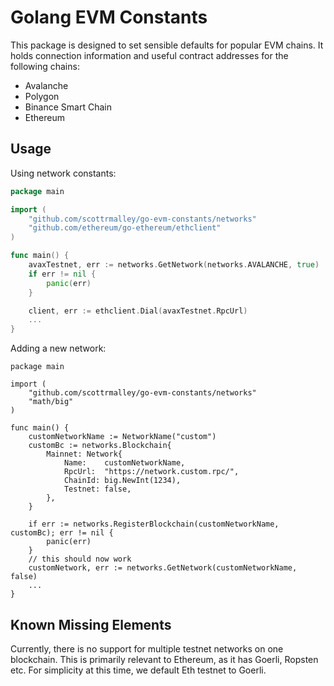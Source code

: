 # Golang EVM Constants

This package is designed to set sensible defaults for popular EVM chains. It holds connection information and useful
contract addresses for the following chains:

* Avalanche
* Polygon
* Binance Smart Chain
* Ethereum

## Usage

Using network constants:

```go
package main

import (
	"github.com/scottrmalley/go-evm-constants/networks"
	"github.com/ethereum/go-ethereum/ethclient"
)

func main() {
	avaxTestnet, err := networks.GetNetwork(networks.AVALANCHE, true)
	if err != nil {
		panic(err)
	}

	client, err := ethclient.Dial(avaxTestnet.RpcUrl)
	...
}
```

Adding a new network:

```golang
package main

import (
	"github.com/scottrmalley/go-evm-constants/networks"
	"math/big"
)

func main() {
	customNetworkName := NetworkName("custom")
	customBc := networks.Blockchain{
		Mainnet: Network{
			Name:    customNetworkName,
			RpcUrl:  "https://network.custom.rpc/",
			ChainId: big.NewInt(1234),
			Testnet: false,
		},
	}
	
	if err := networks.RegisterBlockchain(customNetworkName, customBc); err != nil {
		panic(err)
    }
	// this should now work
	customNetwork, err := networks.GetNetwork(customNetworkName, false)
	...
}
```

## Known Missing Elements

Currently, there is no support for multiple testnet networks on one blockchain. This is primarily relevant to 
Ethereum, as it has Goerli, Ropsten etc. For simplicity at this time, we default Eth testnet to Goerli.